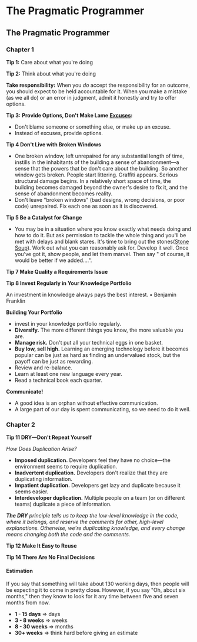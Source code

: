 # The Pragmatic Programmer

## The Pragmatic Programmer

### Chapter 1

**Tip 1:** Care about what you're doing

**Tip 2:** Think about what you're doing

**Take responsibility:** When you _do_ accept the responsibility for an outcome, you should expect to be held accountable for it. When you make a mistake \(as we all do\) or an error in judgment, admit it honestly and try to offer options.

**Tip 3:** **Provide Options, Don't Make Lame** [**Excuses**](http://programmingexcuses.com/)**:**

* Don't blame someone or something else, or make up an excuse.
* Instead of excuses, provide options.

**Tip 4 Don't Live with Broken Windows**

* One broken window, left unrepaired for any substantial length of time, instills in the inhabitants of the building a sense of abandonment—a sense that the powers that be don't care about the building. So another window gets broken. People start littering. Graffiti appears. Serious structural damage begins. In a relatively short space of time, the building becomes damaged beyond the owner's desire to fix it, and the sense of abandonment becomes reality.
* Don't leave "broken windows" \(bad designs, wrong decisions, or poor code\) unrepaired. Fix each one as soon as it is discovered.

**Tip 5 Be a Catalyst for Change**

* You may be in a situation where you know exactly what needs doing and how to do it. But ask permission to tackle the whole thing and you'll be met with delays and blank stares. It's time to bring out the stones\([Stone Soup](https://en.wikipedia.org/wiki/Stone_Soup)\). Work out what you can reasonably ask for. Develop it well. Once you've got it, show people, and let them marvel. Then say " of course, it would be better if we added....".

**Tip 7 Make Quality a Requirements Issue**

**Tip 8 Invest Regularly in Your Knowledge Portfolio** 

An investment in knowledge always pays the best interest. • Benjamin Franklin

**Building Your Portfolio**

* invest in your knowledge portfolio regularly.
* **Diversify.** The more different things you know, the more valuable you are.
* **Manage risk.** Don't put all your technical eggs in one basket.
* **Buy low, sell high.** Learning an emerging technology before it becomes popular can be just as hard as finding an undervalued stock, but the payoff can be just  as rewarding. 
* Review and re-balance.
* Learn at least one new language every year.
* Read a technical book each quarter.

**Communicate!**

* A good idea is an orphan without effective communication.
* A large part of our day is spent communicating, so we need to do it well.

### Chapter 2

**Tip 11 DRY—Don't Repeat Yourself**

_How Does Duplication Arise?_

* **Imposed duplication.** Developers feel they have no choice—the environment seems to require duplication.
* **Inadvertent duplication.** Developers don't realize that they are duplicating information.
* **Impatient duplication.** Developers get lazy and duplicate because it seems easier.
* **Interdeveloper duplication.** Multiple people on a team \(or on different teams\) duplicate a piece of information.

_**The DRY** principle tells us to keep the low-level knowledge in the code, where it belongs, and reserve the comments for other, high-level explanations. Otherwise, we're duplicating knowledge, and every change means changing both the code and the comments._

**Tip 12 Make It Easy to Reuse**

**Tip 14 There Are No Final Decisions**

#### Estimation

If you say that something will take about 130 working days, then people will be expecting it to come in pretty close. However, if you say "Oh, about six months," then they know to look for it any time between five and seven months from now.

* **1 - 15 days**    =&gt; days
* **3 - 8 weeks**   =&gt; weeks
* **8 - 30 weeks** =&gt; months
* **30+ weeks**    =&gt; think hard before giving an estimate

  




